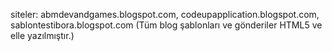 siteler: abmdevandgames.blogspot.com, codeupapplication.blogspot.com, sablontestibora.blogspot.com (Tüm blog şablonları ve gönderiler HTML5 ve elle yazılmıştır.)

